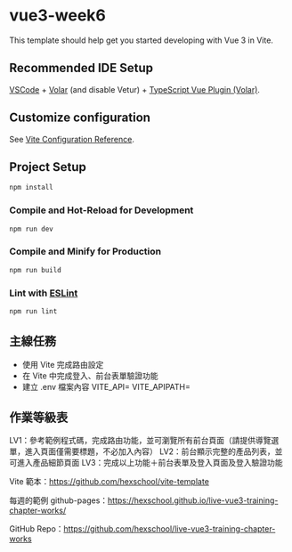 # vue3-week6

This template should help get you started developing with Vue 3 in Vite.

## Recommended IDE Setup

[VSCode](https://code.visualstudio.com/) + [Volar](https://marketplace.visualstudio.com/items?itemName=Vue.volar) (and disable Vetur) + [TypeScript Vue Plugin (Volar)](https://marketplace.visualstudio.com/items?itemName=Vue.vscode-typescript-vue-plugin).

## Customize configuration

See [Vite Configuration Reference](https://vitejs.dev/config/).

## Project Setup

```sh
npm install
```

### Compile and Hot-Reload for Development

```sh
npm run dev
```

### Compile and Minify for Production

```sh
npm run build
```

### Lint with [ESLint](https://eslint.org/)

```sh
npm run lint
```

## 主線任務

- 使用 Vite 完成路由設定
- 在 Vite 中完成登入、前台表單驗證功能
- 建立 .env 檔案內容
  VITE_API=
  VITE_APIPATH=

## 作業等級表

LV1：參考範例程式碼，完成路由功能，並可瀏覽所有前台頁面（請提供導覽選單，進入頁面僅需要標題，不必加入內容）
LV2：前台顯示完整的產品列表，並可進入產品細節頁面
LV3：完成以上功能＋前台表單及登入頁面及登入驗證功能

Vite 範本：https://github.com/hexschool/vite-template

每週的範例 github-pages：https://hexschool.github.io/live-vue3-training-chapter-works/

GitHub Repo：https://github.com/hexschool/live-vue3-training-chapter-works
